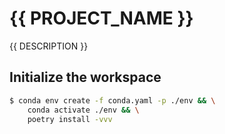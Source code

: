 # {{  PROJECT_NAME }}

{{ DESCRIPTION }}

## Initialize the workspace

```bash
$ conda env create -f conda.yaml -p ./env && \
    conda activate ./env && \
    poetry install -vvv
```
